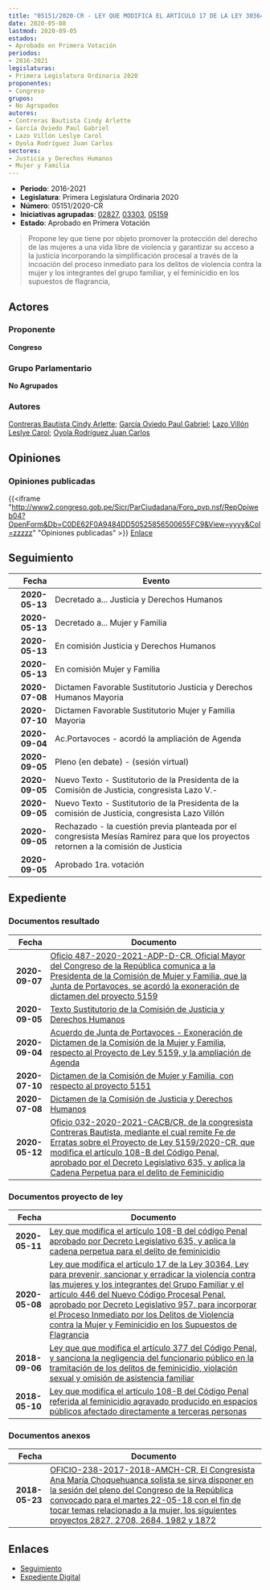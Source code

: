 ```yaml
---
title: "05151/2020-CR - LEY QUE MODIFICA EL ARTÍCULO 17 DE LA LEY 30364, LEY PARA PREVENIR, SANCIONAR Y ERRADICAR LA VIOLENCIA CONTRA LAS MUJERES Y LOS INTEGRANTES DEL GRUPO FAMILIAR Y EL ARTÍCULO 446 DEL NUEVO CÓDIGO PROCESAL PENAL, APROBADO POR DECRETO LEGISLATIVO 957, PARA INCORPORAR EL PROCESO INMEDIATO POR LOS DELITOS DE VIOLENCIA CONTRA LA MUJER Y FEMINICIDIO EN LOS SUPUESTOS DE FLAGRANCIA"
date: 2020-05-08
lastmod: 2020-09-05
estados:
- Aprobado en Primera Votación
periodos:
- 2016-2021
legislaturas:
- Primera Legislatura Ordinaria 2020
proponentes:
- Congreso
grupos:
- No Agrupados
autores:
- Contreras Bautista Cindy Arlette
- García Oviedo Paul Gabriel
- Lazo Villón Leslye Carol
- Oyola Rodríguez Juan Carlos
sectores:
- Justicia y Derechos Humanos
- Mujer y Familia
---
```

- **Periodo**: 2016-2021
- **Legislatura**: Primera Legislatura Ordinaria 2020
- **Número**: 05151/2020-CR
- **Iniciativas agrupadas**: [02827](../../02800/02827), [03303](../../03300/03303), [05159](../../05100/05159)
- **Estado**: Aprobado en Primera Votación

> Propone ley que tiene por objeto promover la protección del derecho de las mujeres a una vida libre de violencia y garantizar su acceso a la justicia incorporando la simplificación procesal a través de la incoación del proceso inmediato para los delitos de violencia contra la mujer y los integrantes del grupo familiar, y el feminicidio en los supuestos de flagrancia,


## Actores

### Proponente

**Congreso**

### Grupo Parlamentario

**No Agrupados**

### Autores

[Contreras Bautista Cindy Arlette](mailto:mailto:acontreras@congreso.gob.pe); [García Oviedo Paul Gabriel](mailto:mailto:pgarcia@congreso.gob.pe); [Lazo Villón Leslye Carol](mailto:mailto:llazo@congreso.gob.pe); [Oyola Rodríguez Juan Carlos](mailto:mailto:joyola@congreso.gob.pe)

## Opiniones

### Opiniones publicadas

{{<iframe "http://www2.congreso.gob.pe/Sicr/ParCiudadana/Foro_pvp.nsf/RepOpiweb04?OpenForm&Db=C0DE62F0A9484DD50525856500655FC9&View=yyyy&Col=zzzzz" "Opiniones publicadas" >}}
[Enlace](http://www2.congreso.gob.pe/Sicr/ParCiudadana/Foro_pvp.nsf/RepOpiweb04?OpenForm&Db=C0DE62F0A9484DD50525856500655FC9&View=yyyy&Col=zzzzz)


## Seguimiento

| Fecha | Evento |
|------:|--------|
| **2020-05-13** | Decretado a... Justicia y Derechos Humanos |
| **2020-05-13** | Decretado a... Mujer y Familia |
| **2020-05-13** | En comisión Justicia y Derechos Humanos |
| **2020-05-13** | En comisión Mujer y Familia |
| **2020-07-08** | Dictamen Favorable Sustitutorio Justicia y Derechos Humanos Mayoria |
| **2020-07-10** | Dictamen Favorable Sustitutorio Mujer y Familia Mayoria |
| **2020-09-04** | Ac.Portavoces - acordó la ampliación de Agenda |
| **2020-09-05** | Pleno (en debate) - (sesión virtual) |
| **2020-09-05** | Nuevo Texto - Sustitutorio de la Presidenta de la Comisiòn de Justicia, congresista Lazo V.- |
| **2020-09-05** | Nuevo Texto - Sustitutorio de la Presidenta de la comisión de Justicia, congresista Lazo Villón |
| **2020-09-05** | Rechazado - la cuestión previa planteada por el congresista Mesías Ramírez para que los proyectos retornen a la comisión de Justicia |
| **2020-09-05** | Aprobado 1ra. votación |

## Expediente

### Documentos resultado

| Fecha | Documento |
|------:|-----------|
| **2020-09-07** | [Oficio 487-2020-2021-ADP-D-CR, Oficial Mayor del Congreso de la República comunica a la Presidenta de la Comisión de Mujer y Familia, que la Junta de Portavoces, se acordó la exoneración de dictamen del proyecto 5159](http://www.leyes.congreso.gob.pe/Documentos/2016_2021/Oficios/Oficialia_Mayor/OFICIO-487-2020-2021-ADP-D-CR.pdf) |
| **2020-09-05** | [Texto Sustitutorio de la Comisión de Justicia y Derechos Humanos](http://www.leyes.congreso.gob.pe/Documentos/2016_2021/Texto_Sustitutorio/Proyectos_de_Ley/TS02827-20200905.pdf) |
| **2020-09-04** | [Acuerdo de Junta de Portavoces - Exoneración de Dictamen de la Comisión de la Mujer y Familia, respecto al Proyecto de Ley 5159, y la ampliación de Agenda](http://www.leyes.congreso.gob.pe/Documentos/2016_2021/Acuerdos/Junta_Portavoces/AJP02827-20200904.pdf) |
| **2020-07-10** | [Dictamen de la Comisión de Mujer y Familia, con respecto al proyecto 5151](http://www.leyes.congreso.gob.pe/Documentos/2016_2021/Dictamenes/Proyectos_de_Ley/05151DC16MAY20200710.pdf) |
| **2020-07-08** | [Dictamen de la Comisión de Justicia y Derechos Humanos](http://www.leyes.congreso.gob.pe/Documentos/2016_2021/Dictamenes/Proyectos_de_Ley/02827DC15MAY-20200708.pdf) |
| **2020-05-12** | [Oficio 032-2020-2021-CACB/CR, de la congresista Contreras Bautista, mediante el cual remite Fe de Erratas sobre el Proyecto de Ley 5159/2020-CR, que modifica el artículo 108-B del Código Penal, aprobado por el Decreto Legislativo 635, y aplica la Cadena Perpetua para el delito de Feminicidio](http://www.leyes.congreso.gob.pe/Documentos/2016_2021/Oficios/Congresistas/OFICIO-032-2020-2021-CACB-CR.pdf) |

### Documentos proyecto de ley

| Fecha | Documento |
|------:|-----------|
| **2020-05-11** | [Ley que modifica el artículo 108-B del código Penal aprobado por Decreto Legislativo 635, y aplica la cadena perpetua para el delito de feminicidio](http://www.leyes.congreso.gob.pe/Documentos/2016_2021/Proyectos_de_Ley_y_de_Resoluciones_Legislativas/PL05159_20200511.pdf) |
| **2020-05-08** | [Ley que modifica el artículo 17 de la Ley 30364, Ley para prevenir, sancionar y erradicar la violencia contra las mujeres y los integrantes del Grupo Familiar y el artículo 446 del Nuevo Código Procesal Penal, aprobado por Decreto Legislativo 957, para incorporar el Proceso Inmediato por los Delitos de Violencia contra la Mujer y Feminicidio en los Supuestos de Flagrancia](http://www.leyes.congreso.gob.pe/Documentos/2016_2021/Proyectos_de_Ley_y_de_Resoluciones_Legislativas/PL05151_20200508.pdf) |
| **2018-09-06** | [Ley que que modifica el artículo 377 del Código Penal, y sanciona la negligencia del funcionario público en la tramitación de los delitos de feminicidio, violación sexual y omisión de asistencia familiar](http://www.leyes.congreso.gob.pe/Documentos/2016_2021/Proyectos_de_Ley_y_de_Resoluciones_Legislativas/PL0330320180906.pdf) |
| **2018-05-10** | [Ley que modifica el artículo 108-B del Código Penal referida al feminicidio agravado producido en espacios públicos afectado directamente a terceras personas](http://www.leyes.congreso.gob.pe/Documentos/2016_2021/Proyectos_de_Ley_y_de_Resoluciones_Legislativas/PL0282720180510..pdf) |

### Documentos anexos

| Fecha | Documento |
|------:|-----------|
| **2018-05-23** | [OFICIO-238-2017-2018-AMCH-CR, El Congresista Ana María Choquehuanca solista se sirva disponer en la sesión del pleno del Congreso de la República convocado para el martes 22-05-18 con el fin de tocar temas relacionado a la mujer, los siguientes proyectos 2827, 2708, 2684, 1982 y 1872](http://www.leyes.congreso.gob.pe/Documentos/2016_2021/Oficios/Congresistas/OFICIO-238-2017-2018-AMCH-CR.pdf) |

## Enlaces

- [Seguimiento](http://www2.congreso.gob.pe/Sicr/TraDocEstProc/CLProLey2016.nsf/f7fff46988ca05b1052578e100829cc7/9ccc3db131f3ba6c0525856300072393?OpenDocument)
- [Expediente Digital](http://www2.congreso.gob.pe/Sicr/TraDocEstProc/Expvirt_2011.nsf/visbusqptramdoc1621/05151?opendocument)

